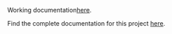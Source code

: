 Working documentation[here]([url](http://localhost:63342/pyllplot/docs/index.html)).

Find the complete documentation for this project [here](https://yourusername.github.io/your-repo-name/).
